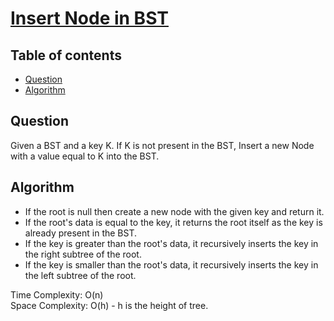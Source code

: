 # [Insert Node in BST](https://practice.geeksforgeeks.org/problems/insert-a-node-in-a-bst/1?utm_source=gfg&utm_medium=article&utm_campaign=bottom_sticky_on_article)

## Table of contents

- [Question](#question)
- [Algorithm](#algorithm)

## Question
Given a BST and a key K. If K is not present in the BST, Insert a new Node with a value equal to K into the BST. 

## Algorithm

- If the root is null then create a new node with the given key and return it.
- If the root's data is equal to the key, it returns the root itself as the key is already present in the BST.
- If the key is greater than the root's data, it recursively inserts the key in the right subtree of the root.
- If the key is smaller than the root's data, it recursively inserts the key in the left subtree of the root.

Time Complexity: O(n) <br />
Space Complexity: O(h) - h is the height of tree. 
